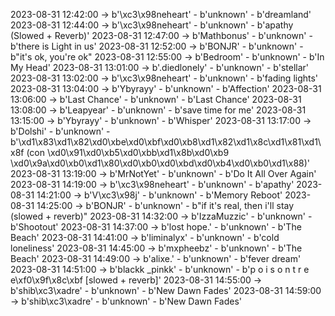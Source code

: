 2023-08-31 12:42:00 -> b'\xc3\x98neheart' - b'unknown' - b'dreamland'
2023-08-31 12:44:00 -> b'\xc3\x98neheart' - b'unknown' - b'apathy (Slowed + Reverb)'
2023-08-31 12:47:00 -> b'Mathbonus' - b'unknown' - b'there is Light in us'
2023-08-31 12:52:00 -> b'BONJR' - b'unknown' - b"it's ok, you're ok"
2023-08-31 12:55:00 -> b'Bedroom' - b'unknown' - b'In My Head'
2023-08-31 13:01:00 -> b'.diedlonely' - b'unknown' - b'stellar'
2023-08-31 13:02:00 -> b'\xc3\x98neheart' - b'unknown' - b'fading lights'
2023-08-31 13:04:00 -> b'Ybyrayy' - b'unknown' - b'Affection'
2023-08-31 13:06:00 -> b'Last Chance' - b'unknown' - b'Last Chance'
2023-08-31 13:08:00 -> b'Leapyear' - b'unknown' - b'save time for me'
2023-08-31 13:15:00 -> b'Ybyrayy' - b'unknown' - b'Whisper'
2023-08-31 13:17:00 -> b'Dolshi' - b'unknown' - b'\xd1\x83\xd1\x82\xd0\xbe\xd0\xbf\xd0\xb8\xd1\x82\xd1\x8c\xd1\x81\xd1\x8f (con \xd0\x91\xd0\xb5\xd0\xbb\xd1\x8b\xd0\xb9 \xd0\x9a\xd0\xb0\xd1\x80\xd0\xb0\xd0\xbd\xd0\xb4\xd0\xb0\xd1\x88)'
2023-08-31 13:19:00 -> b'MrNotYet' - b'unknown' - b'Do It All Over Again'
2023-08-31 14:19:00 -> b'\xc3\x98neheart' - b'unknown' - b'apathy'
2023-08-31 14:21:00 -> b'V\xc3\x98j' - b'unknown' - b'Memory Reboot'
2023-08-31 14:25:00 -> b'BONJR' - b'unknown' - b"if it's real, then i'll stay (slowed + reverb)"
2023-08-31 14:32:00 -> b'IzzaMuzzic' - b'unknown' - b'Shootout'
2023-08-31 14:37:00 -> b'lost hope.' - b'unknown' - b'The Beach'
2023-08-31 14:41:00 -> b'liminalyx' - b'unknown' - b'cold loneliness'
2023-08-31 14:45:00 -> b'mxpheebz' - b'unknown' - b'The Beach'
2023-08-31 14:49:00 -> b'alixe.' - b'unknown' - b'fever dream'
2023-08-31 14:51:00 -> b'blackk _pinkk' - b'unknown' - b'p o i s o n  t r e e\xf0\x9f\x8c\xbf [slowed + reverb]'
2023-08-31 14:55:00 -> b'shib\xc3\xadre' - b'unknown' - b'New Dawn Fades'
2023-08-31 14:59:00 -> b'shib\xc3\xadre' - b'unknown' - b'New Dawn Fades'
